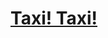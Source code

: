 # [Taxi! Taxi!](https://education.lego.com/en-us/lessons/spikeessential-happy-traveler/spikeessential-taxi-taxi)
